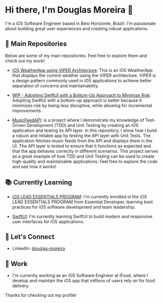 # Hi there, I'm Douglas Moreira 👋

I'm a iOS Software Engineer based in Belo Horizonte, Brazil. I'm passionate about building great user experiences and creating robust applications.

## 🔭 Main Repositories

Below are some of my main repositories. Feel free to explore them and check out my work!
- [iOS WeatherApp using VIPER Architecture](https://github.com/dougmoreira/WeatherApp): This is an iOS WeatherApp that displays the current weather using the VIPER architecture. VIPER is a design pattern commonly used in iOS applications to achieve better separation of concerns and maintainability.

- [WIP - Adopting SwiftUI with a Bottom-Up Approach to Minimize Risk](https://github.com/dougmoreira/WeatherApp-SwiftUI): Adopting SwiftUI with a bottom-up approach is better because it minimizes risk by being less disruptive, while allowing for incremental improvements.

- [MusicFeedAPI](https://github.com/dougmoreira/MusicFeedAPI): is a project where I demonstrate my knowledge of Test-Driven Development (TDD) and Unit Testing by creating an iOS application and testing its API layer. In this repository, I show how I build a robust and reliable app by testing the API layer with Unit Tests. The application fetches music feeds from the API and displays them in the UI. The API layer is tested to ensure that it functions as expected and that the app behaves correctly in different scenarios. This project serves as a great example of how TDD and Unit Testing can be used to create high-quality and maintainable applications. Feel free to explore the code and see how it works!

## 📚 Currently Learning

- [iOS LEAD ESSENTIALS PROGRAM](https://www.essentialdeveloper.com/): I'm currently enrolled in the iOS LEAD ESSENTIALS PROGRAM from Essential Developer, learning best practices for iOS software development and team leadership.

- [SwiftUI](https://developer.apple.com/xcode/swiftui/): I'm currently learning SwiftUI to build modern and responsive user interfaces for iOS applications.

## 💬 Let's Connect

- LinkedIn: [douglas-moreira](https://www.linkedin.com/in/douglas-moreira)

## 💼 Work

- I'm currently working as an iOS Software Engineer at iFood, where I develop and maintain the iOS app that millions of users rely on for food delivery.


Thanks for checking out my profile!
